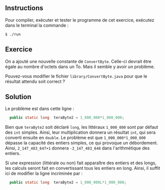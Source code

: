 
Instructions
--------------------------------------------------------------------------------

Pour compiler, exécuter et tester le programme de cet exercice, 
exécutez dans le terminal la commande :

    $ ./run


Exercice
--------------------------------------------------------------------------------

On a ajouté une nouvelle constante de `ConvertByte`. Celle-ci devrait être égale au nombre d'octets dans un To. Mais il semble y avoir un problème.

Pouvez-vous modifier le fichier `library/ConvertByte.java` pour que le résultat attendu soit correct ?

Solution
--------------------------------------------------------------------------------

Le problème est dans cette ligne :
```java
  public static long  teraByte2 = 1_000_000*1_000_000;
```
Bien que `teraByte2` soit déclaré `long`, les littéraux `1_000_000` sont par défaut des `int` simples. Ainsi, leur multiplication donnera un résultat `int`, qui sera converti ensuite en `double`. Le problème est que  `1_000_000*1_000_000` dépasse la capacité des entiers simples, ce qui provoque un débordement. Ainsi, `2_147_483_647+1` donnera `-2_147_483_648` dans l'arithmétique des entiers. 

Si une expression (littérale ou non) fait apparaître des entiers et des longs, les calculs seront fait en convertissant tous les entiers en long. Ainsi, il suffit ici de modifier la ligne incriminée par :
```java
  public static long  teraByte2 = 1_000_000L*1_000_000;
```
    
